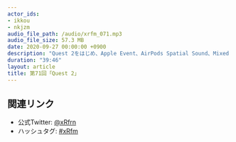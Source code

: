 ```yaml
---
actor_ids:
- ikkou
- nkjzm
audio_file_path: /audio/xrfm_071.mp3
audio_file_size: 57.3 MB
date: 2020-09-27 00:00:00 +0900
description: "Quest 2をはじめ、Apple Event、AirPods Spatial Sound、Mixed Reality音声ARプラットフォーム『Auris』、Facebook Connect、日本向け展開、アルトデウスBC、Side Quest、VR学会大会、iOSDC、TGS Online、初音ミク GALAXY LIVE 2020、新型Leap Motion IR 170、RealMax Qian、マリオカート ライブ ホームサーキット、ボンゴレストア in バーチャル、DEJIMA ML1、AΦE『WHIST』、Kizuna AI × 花譜のラブしい、花譜2nd ONE-MAN LIVE「不可解弐Q1」について話しました。"
duration: "39:46"
layout: article
title: 第71回「Quest 2」
---
```


## 関連リンク

- 公式Twitter: [@xRfrn](https://twitter.com/xrfrn)
- ハッシュタグ: [#xRfm](https://twitter.com/hashtag/xRfm?src=hash)